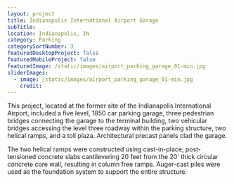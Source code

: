```yaml
---
layout: project
title: Indianapolis International Airport Garage
subTitle:
location: Indianapolis, IN
category: Parking
categorySortNumber: 3
featuredDesktopProject: false
featuredMobileProject: false
featuredImage: /static/images/airport_parking_garage_01-min.jpg
sliderImages:
  - image: /static/images/airport_parking_garage_01-min.jpg
    credit:
---
```

This project, located at the former site of the Indianapolis International Airport, included a five level, 1850 car parking garage, three pedestrian bridges connecting the garage to the terminal building, two vehicular bridges accessing the level three roadway within the parking structure, two helical ramps, and a toll plaza.  Architectural precast panels clad the garage.

The two helical ramps were constructed using cast-in-place, post-tensioned concrete slabs cantilevering 20 feet from the 20\' thick circular concrete core wall, resulting in column free ramps.  Auger-cast piles were used as the foundation system to support the entire structure.



































